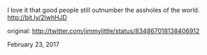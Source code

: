 I love it that good people still outnumber the assholes of the world.  http://bit.ly/2lwhHJD 

original: http://twitter.com/jimmylittle/status/834867018138406912 

February 23, 2017